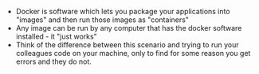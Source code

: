 - Docker is software which lets you package your applications into "images" and then run those images as "containers"
- Any image can be run by any computer that has the docker software installed - it "just works"
- Think of the difference between this scenario and trying to run your colleagues code on your machine, only to find for some reason you get errors and they do not.
